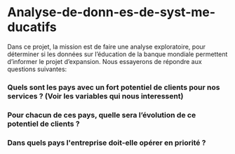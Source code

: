 # Analyse-de-donn-es-de-syst-me-ducatifs

Dans ce projet, la mission est de faire une analyse exploratoire, pour déterminer si les données sur l’éducation de la banque mondiale permettent d’informer le projet d’expansion. Nous essayerons de répondre aux questions suivantes:

###    Quels sont les pays avec un fort potentiel de clients pour nos services ? (Voir les variables qui nous interessent)
###    Pour chacun de ces pays, quelle sera l’évolution de ce potentiel de clients ?
###    Dans quels pays l'entreprise doit-elle opérer en priorité ?
